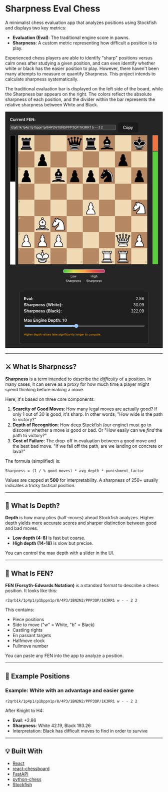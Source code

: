 # Sharpness Eval Chess

A minimalist chess evaluation app that analyzes positions using Stockfish and displays two key metrics:

* **Evaluation (Eval)**: The traditional engine score in pawns.
* **Sharpness**: A custom metric representing how difficult a position is to play.

Experienced chess players are able to identify "sharp" positions versus calm ones after studying a given position, and can even identify whether white or black has 
the easier position to play. However, there haven't been many attempts to measure or quantify Sharpness. This project intends to calculate sharpness systematically.

The traditional evaluation bar is displayed on the left side of the board, while the Sharpness bar appears on the right. The colors reflect the absolute sharpness 
of each position, and the divider within the bar represents the relative sharpness between White and Black.

<p align="center">
  <img src="frontend/src/assets/img.png" alt="Sharpness Eval Chess Screenshot" width="600"/>
</p>

---

## ⚔️ What Is Sharpness?

**Sharpness** is a term intended to describe the *difficulty* of a position. In many cases, it can serve as a proxy for how much time a player might spend thinking before making a move.

Here, it's based on three core components:

1. **Scarcity of Good Moves**: How many legal moves are actually good? If only 1 out of 30 is good, it's sharp. In other words, "How wide is the path to victory?"
2. **Depth of Recognition**: How deep Stockfish (our engine) must go to discover whether a move is good or bad. Or "How easily can we *find* the path to victory?"
3. **Cost of Failure**: The drop-off in evaluation between a good move and the best bad move. "If we fall off the path, are we landing on concrete or lava?"

The formula (simplified) is:

```
Sharpness = (1 / % good moves) * avg_depth * punishment_factor
```

Values are capped at **500** for interpretability. A sharpness of 250+ usually indicates a tricky tactical position.

---

## 🔄 What Is Depth?

**Depth** is how many plies (half-moves) ahead Stockfish analyzes. Higher depth yields more accurate scores and sharper distinction between good and bad moves.

* **Low depth (4-8)** is fast but coarse.
* **High depth (14-18)** is slow but precise.

You can control the max depth with a slider in the UI.

---

## 📂 What Is FEN?

**FEN (Forsyth-Edwards Notation)** is a standard format to describe a chess position. It looks like this:

```
r2qrb1k/1p4p1/p1bppn1p/8/4P3/1BN2N2/PPP3QP/1K3RR1 w - - 2 2
```

This contains:

* Piece positions
* Side to move ("w" = White, "b" = Black)
* Castling rights
* En passant targets
* Halfmove clock
* Fullmove number

You can paste any FEN into the app to analyze a position.

---

## 🔹 Example Positions

### Example: White with an advantage and easier game

```
r2qrb1k/1p4p1/p1bppn1p/8/4P3/1BN2N2/PPP3QP/1K3RR1 w - - 2 2
```
After Knight to H4: 
* **Eval**: +2.86
* **Sharpness**: White 42.19, Black 193.26
* Interpretation: Black has difficult moves to find in order to survive

---

## 💡 Built With

* [React](https://react.dev/)
* [react-chessboard](https://github.com/Clariity/react-chessboard)
* [FastAPI](https://fastapi.tiangolo.com/)
* [python-chess](https://python-chess.readthedocs.io/en/latest/)
* [Stockfish](https://stockfishchess.org/)


